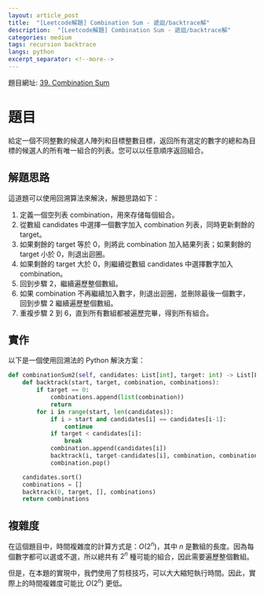 ```yaml
---
layout: article_post
title:  "[Leetcode解題] Combination Sum - 遞迴/backtrace解"
description:  "[Leetcode解題] Combination Sum - 遞迴/backtrace解"
categories: medium
tags: recursion backtrace
langs: python
excerpt_separator: <!--more-->
---
```


<!--more-->

題目網址: [39. Combination Sum](https://leetcode.com/problems/combination-sum/)

# 題目
給定一個不同整數的候選人陣列和目標整數目標，返回所有選定的數字的總和為目標的候選人的所有唯一組合的列表。您可以以任意順序返回組合。

## 解題思路
這道題可以使用回溯算法來解決，解題思路如下：

1. 定義一個空列表 combination，用來存储每個組合。
2. 從數組 candidates 中選擇一個數字加入 combination 列表，同時更新剩餘的 target。
3. 如果剩餘的 target 等於 0，則將此 combination 加入結果列表；如果剩餘的 target 小於 0，則退出迴圈。
4. 如果剩餘的 target 大於 0，則繼續從數組 candidates 中選擇數字加入 combination。
5. 回到步驟 2，繼續遍歷整個數組。
6. 如果 combination 不再繼續加入數字，則退出迴圈，並刪除最後一個數字，回到步驟 2 繼續遍歷整個數組。
7. 重複步驟 2 到 6，直到所有數組都被遍歷完畢，得到所有組合。


## 實作
以下是一個使用回溯法的 Python 解決方案：
```python
def combinationSum2(self, candidates: List[int], target: int) -> List[List[int]]:
    def backtrack(start, target, combination, combinations):
        if target == 0:
            combinations.append(list(combination))
            return
        for i in range(start, len(candidates)):
            if i > start and candidates[i] == candidates[i-1]:
                continue
            if target < candidates[i]:
                break
            combination.append(candidates[i])
            backtrack(i, target-candidates[i], combination, combinations)
            combination.pop()

    candidates.sort()
    combinations = []
    backtrack(0, target, [], combinations)
    return combinations
```


## 複雜度
在這個題目中，時間複雜度的計算方式是：$O(2^n)$，其中 $n$ 是數組的長度。因為每個數字都可以選或不選，所以總共有 $2^n$ 種可能的組合，因此需要遍歷整個數組。

但是，在本題的實現中，我們使用了剪枝技巧，可以大大縮短執行時間。因此，實際上的時間複雜度可能比 $O(2^n)$ 更低。
